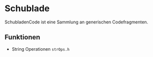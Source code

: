# Schublade
SchubladenCode ist eine Sammlung an generischen Codefragmenten.

## Funktionen
- String Operationen `strOps.h`